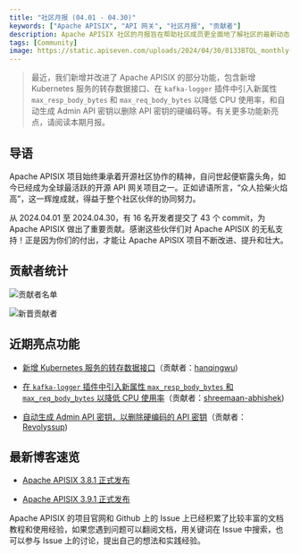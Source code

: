 ```yaml
---
title: "社区月报 (04.01 - 04.30)"
keywords: ["Apache APISIX", "API 网关", "社区月报", "贡献者"]
description: Apache APISIX 社区的月报旨在帮助社区成员更全面地了解社区的最新动态，方便大家参与到 Apache APISIX 社区中来。
tags: [Community]
image: https://static.apiseven.com/uploads/2024/04/30/0133BTQL_monthly-report-apr-cn.png
---
```

> 最近，我们新增并改进了 Apache APISIX 的部分功能，包含新增 Kubernetes 服务的转存数据接口、在 `kafka-logger` 插件中引入新属性 `max_resp_body_bytes` 和 `max_req_body_bytes` 以降低 CPU 使用率，和自动生成 Admin API 密钥以删除 API 密钥的硬编码等。有关更多功能新亮点，请阅读本期月报。
<!--truncate-->
## 导语

Apache APISIX 项目始终秉承着开源社区协作的精神，自问世起便崭露头角，如今已经成为全球最活跃的开源 API 网关项目之一。正如谚语所言，“众人拾柴火焰高”，这一辉煌成就，得益于整个社区伙伴的协同努力。

从 2024.04.01 至 2024.04.30，有 16 名开发者提交了 43 个 commit，为 Apache APISIX 做出了重要贡献。感谢这些伙伴们对 Apache APISIX 的无私支持！正是因为你们的付出，才能让 Apache APISIX 项目不断改进、提升和壮大。

## 贡献者统计

![贡献者名单](https://static.apiseven.com/uploads/2024/04/30/txD3ooma_contributor-listi-apr.png)

![新晋贡献者](https://static.apiseven.com/uploads/2024/04/30/b01wMlfs_new-contributors-apr.png)

## 近期亮点功能

- [新增 Kubernetes 服务的转存数据接口](https://github.com/apache/apisix/pull/11111)（贡献者：[hanqingwu](https://github.com/hanqingwu))

- [在 `kafka-logger` 插件中引入新属性 `max_resp_body_bytes` 和 `max_req_body_bytes` 以降低 CPU 使用率](https://github.com/apache/apisix/pull/11133)（贡献者：[shreemaan-abhishek](https://github.com/shreemaan-abhishek))

- [自动生成 Admin API 密钥，以删除硬编码的 API 密钥](https://github.com/apache/apisix/pull/11080)（贡献者：[Revolyssup](https://github.com/Revolyssup))

## 最新博客速览

- [Apache APISIX 3.8.1 正式发布](https://apisix.apache.org/zh/blog/2024/04/29/release-apache-apisix-3.8.1/)

- [Apache APISIX 3.9.1 正式发布](https://apisix.apache.org/zh/blog/2024/04/29/release-apache-apisix-3.9.1/)

Apache APISIX 的项目官网和 Github 上的 Issue 上已经积累了比较丰富的文档教程和使用经验，如果您遇到问题可以翻阅文档，用关键词在 Issue 中搜索，也可以参与 Issue 上的讨论，提出自己的想法和实践经验。
